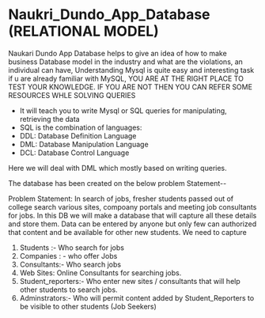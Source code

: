 # Naukri_Dundo_App_Database (RELATIONAL MODEL)
Naukari Dundo App Database helps to give an idea of how to make business Database model in the industry and what are the violations, an individual can have,
Understanding Mysql is quite easy and interesting task if u are already familiar with MySQL, YOU ARE AT THE RIGHT PLACE TO TEST YOUR KNOWLEDGE.
IF YOU ARE NOT THEN YOU CAN REFER SOME RESOURCES WHLE SOLVING QUERIES

- It will teach you to write Mysql or SQL queries for manipulating, retrieving the data
- SQL is the combination of languages:
- DDL: Database Definition Language
- DML: Database Manipulation Language
- DCL: Database Control Language

Here we will deal with DML which mostly based on writing queries.

The database has been created on the below problem Statement--

Problem Statement: 
In search of jobs, fresher students passed out of college search various sites, compoany portals and meeting job consultants for jobs. In this DB we will make a database that will capture all these details and store them. Data can be entered by anyone but only few can authorized that content and be available for other new students. We need to capture
1. Students :- Who search for jobs
2. Companies : - who offer Jobs
3. Consultants:- Who search jobs
4. Web Sites: Online Consultants for searching jobs.
5. Student_reporters:- Who enter new sites / consultants that will help other students to search jobs.
6. Adminstrators:- Who will permit content added by Student_Reporters to be visible to other students (Job Seekers)
